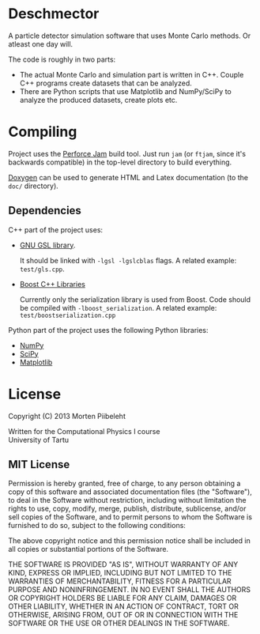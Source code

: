 Deschmector
===========
A particle detector simulation software that uses Monte Carlo methods.
Or atleast one day will.

The code is roughly in two parts:

 *  The actual Monte Carlo and simulation part is written in C++.
    Couple C++ programs create datasets that can be analyzed.
 *  There are Python scripts that use Matplotlib and NumPy/SciPy
    to analyze the produced datasets, create plots etc.

Compiling
=========
Project uses the [Perforce Jam](http://www.perforce.com/documentation/jam)
build tool. Just run `jam` (or `ftjam`, since it's backwards compatible)
in the top-level directory to build everything.

[Doxygen](http://www.stack.nl/~dimitri/doxygen/) can be used to generate
HTML and Latex documentation (to the `doc/` directory).

Dependencies
------------
C++ part of the project uses:

 *  [GNU GSL library](http://www.gnu.org/software/gsl/).
    
    It should be linked with `-lgsl -lgslcblas` flags.
    A related example: `test/gls.cpp`.

 *  [Boost C++ Libraries](http://www.boost.org/)
    
    Currently only the serialization library is used from Boost.
    Code should be compiled with `-lboost_serialization`.
    A related example: `test/boostserialization.cpp`

Python part of the project uses the following Python libraries:

 *  [NumPy](http://www.numpy.org/)
 *  [SciPy](http://www.scipy.org/)
 *  [Matplotlib](http://matplotlib.org/)

License
=======
Copyright (C) 2013 Morten Piibeleht

Written for the Computational Physics I course  
University of Tartu

MIT License
-----------

Permission is hereby granted, free of charge, to any person obtaining
a copy of this software and associated documentation files (the "Software"),
to deal in the Software without restriction, including without limitation
the rights to use, copy, modify, merge, publish, distribute, sublicense,
and/or sell copies of the Software, and to permit persons to whom
the Software is furnished to do so, subject to the following conditions:

The above copyright notice and this permission notice shall be included
in all copies or substantial portions of the Software.

THE SOFTWARE IS PROVIDED "AS IS", WITHOUT WARRANTY OF ANY KIND, EXPRESS
OR IMPLIED, INCLUDING BUT NOT LIMITED TO THE WARRANTIES OF MERCHANTABILITY,
FITNESS FOR A PARTICULAR PURPOSE AND NONINFRINGEMENT. IN NO EVENT SHALL
THE AUTHORS OR COPYRIGHT HOLDERS BE LIABLE FOR ANY CLAIM, DAMAGES OR OTHER
LIABILITY, WHETHER IN AN ACTION OF CONTRACT, TORT OR OTHERWISE, ARISING
FROM, OUT OF OR IN CONNECTION WITH THE SOFTWARE OR THE USE OR OTHER
DEALINGS IN THE SOFTWARE.
